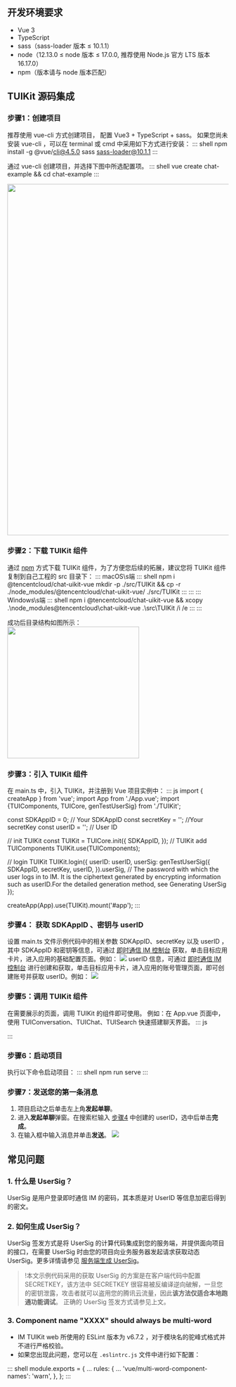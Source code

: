 ## 开发环境要求

- Vue 3
- TypeScript
- sass（sass-loader 版本 ≤ 10.1.1）
- node（12.13.0 ≤ node 版本 ≤ 17.0.0, 推荐使用 Node.js 官方 LTS 版本 16.17.0）
- npm（版本请与 node 版本匹配）

## TUIKit 源码集成

### 步骤1：创建项目

推荐使用 vue-cli 方式创建项目， 配置 Vue3 + TypeScript + sass。
如果您尚未安装 vue-cli ，可以在 terminal 或 cmd 中采用如下方式进行安装：
<dx-codeblock>
::: shell
npm install -g @vue/cli@4.5.0 sass sass-loader@10.1.1
:::
</dx-codeblock>

通过 vue-cli 创建项目，并选择下图中所选配置项。
<dx-codeblock>
::: shell
vue create chat-example && cd chat-example
:::
</dx-codeblock>

<img style="width:800px;" src="https://qcloudimg.tencent-cloud.cn/raw/f65d2a15cde0c0baba9a24a5ba845f26.jpg"> 

### 步骤2：下载 TUIKit 组件

通过 [npm](https://www.npmjs.com/package/@tencentcloud/chat-uikit-vue) 方式下载 TUIKit 组件，为了方便您后续的拓展，建议您将 TUIKit 组件复制到自己工程的 src 目录下：
<dx-tabs>
::: macOS\s端
<dx-codeblock>
::: shell
npm i @tencentcloud/chat-uikit-vue
mkdir -p ./src/TUIKit && cp -r ./node_modules/@tencentcloud/chat-uikit-vue/ ./src/TUIKit
:::
</dx-codeblock>
:::
::: Windows\s端
<dx-codeblock>
::: shell
npm i @tencentcloud/chat-uikit-vue && xcopy .\node_modules\@tencentcloud\chat-uikit-vue .\src\TUIKit /i /e
:::
</dx-codeblock>
:::
</dx-tabs>

成功后目录结构如图所示：  
<img style="width:300px;" src="https://qcloudimg.tencent-cloud.cn/raw/ced7ede80ab9d24b28787dd80182da7f.png"> 

### 步骤3：引入 TUIKit 组件

在 main.ts 中，引入 TUIKit，并注册到 Vue 项目实例中：
<dx-codeblock>
:::  js
import { createApp } from 'vue';
import App from './App.vue';
import {TUIComponents, TUICore, genTestUserSig} from './TUIKit';

const SDKAppID = 0; // Your SDKAppID
const secretKey = ''; //Your secretKey
const userID = ''; // User ID

// init TUIKit
const TUIKit = TUICore.init({
  SDKAppID,
});
// TUIKit add TUIComponents
TUIKit.use(TUIComponents);

// login TUIKit
TUIKit.login({
  userID: userID,
  userSig: genTestUserSig({
    SDKAppID,
    secretKey,
    userID,
  }).userSig, // The password with which the user logs in to IM. It is the ciphertext generated by encrypting information such as userID.For the detailed generation method, see Generating UserSig
});

createApp(App).use(TUIKit).mount('#app');
:::
</dx-codeblock>

[](id:step4)
### 步骤4： 获取 SDKAppID 、密钥与 userID

设置 main.ts 文件示例代码中的相关参数 SDKAppID、secretKey 以及 userID ，其中 SDKAppID 和密钥等信息，可通过 [即时通信 IM 控制台](https://console.cloud.tencent.com/im) 获取，单击目标应用卡片，进入应用的基础配置页面。例如：
![](https://qcloudimg.tencent-cloud.cn/raw/480455e5b4a2a1d4d67ffb2e445452a6.png)
userID 信息，可通过 [即时通信 IM 控制台](https://console.cloud.tencent.com/im) 进行创建和获取，单击目标应用卡片，进入应用的账号管理页面，即可创建账号并获取 userID。例如：
![](https://qcloudimg.tencent-cloud.cn/raw/93a2fc5728845138eb5cf167e7722c66.png)

### 步骤5：调用 TUIKit 组件

在需要展示的页面，调用 TUIKit 的组件即可使用。
例如：在 App.vue 页面中，使用 TUIConversation、TUIChat、TUISearch 快速搭建聊天界面。
<dx-codeblock>
::: js
<template>
  <div class="home-TUIKit-main">
    <div :class="env?.isH5 ? 'conversation-h5' : 'conversation'" v-show="!env?.isH5 || currentModel === 'conversation'">
      <TUISearch class="search" />
      <TUIConversation @current="handleCurrentConversation" />
    </div>
    <div class="chat" v-show="!env?.isH5 || currentModel === 'message'">
      <TUIChat>
        <h1>欢迎使用腾讯云即时通信IM</h1>
      </TUIChat>
    </div>
  </div>
</template>

<script lang="ts">
    import {defineComponent, reactive, toRefs} from 'vue';
    import {TUIEnv} from './TUIKit/TUIPlugin';

    export default defineComponent({
        name: 'App',
        setup() {
            const data = reactive({
                env: TUIEnv(),
                currentModel: 'conversation',
            });
            const handleCurrentConversation = (value: string) => {
                data.currentModel = value ? 'message' : 'conversation';
            };
            return {
                ...toRefs(data),
                handleCurrentConversation,
            };
        },
    });
</script>

<style scoped>
    .home-TUIKit-main {
        display: flex;
        height: 100vh;
        overflow: hidden;
    }

    .search {
        padding: 12px;
    }

    .conversation {
        min -width: 285px;
        flex: 0 0 24%;
        border-right: 1px solid #f4f5f9;
    }

    .conversation-h5 {
        flex: 1;
        border-right: 1px solid #f4f5f9;
    }

    .chat {
        flex: 1;
        height: 100%;
        position: relative;
    }
</style>

:::
</dx-codeblock>

### 步骤6：启动项目
执行以下命令启动项目：
<dx-codeblock>
:::  shell
npm run serve
:::
</dx-codeblock>

### 步骤7：发送您的第一条消息
1. 项目启动之后单击左上角**发起单聊**。
2. 进入**发起单聊**弹窗。在搜索栏输入 [步骤4](#step4) 中创建的 userID，选中后单击**完成**。
3. 在输入框中输入消息并单击**发送**。
![](https://qcloudimg.tencent-cloud.cn/raw/b111b422237771635d8a8fe4826e5738.png)

## 常见问题

### 1. 什么是 UserSig？

UserSig 是用户登录即时通信 IM 的密码，其本质是对 UserID 等信息加密后得到的密文。

### 2. 如何生成 UserSig？

UserSig 签发方式是将 UserSig 的计算代码集成到您的服务端，并提供面向项目的接口，在需要 UserSig 时由您的项目向业务服务器发起请求获取动态 UserSig。更多详情请参见 [服务端生成 UserSig](https://cloud.tencent.com/document/product/269/32688#GeneratingdynamicUserSig)。

> !本文示例代码采用的获取 UserSig 的方案是在客户端代码中配置 SECRETKEY，该方法中 SECRETKEY 很容易被反编译逆向破解，一旦您的密钥泄露，攻击者就可以盗用您的腾讯云流量，因此**该方法仅适合本地跑通功能调试**。 正确的 UserSig 签发方式请参见上文。

### 3. Component name "XXXX" should always be multi-word

- IM TUIKit web 所使用的 ESLint 版本为 v6.7.2 ，对于模块名的驼峰式格式并不进行严格校验。
- 如果您出现此问题，您可以在 `.eslintrc.js` 文件中进行如下配置：
<dx-codeblock>
:::  shell
  module.exports = {
    ...
    rules: {
      ...
      'vue/multi-word-component-names': 'warn',
    },
  };
:::
</dx-codeblock>
